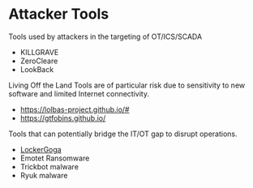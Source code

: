 # Attacker Tools

Tools used by attackers in the targeting of OT/ICS/SCADA
- KILLGRAVE
- ZeroCleare
- LookBack

Living Off the Land Tools are of particular risk due to sensitivity to new software and limited Internet connectivity.
- https://lolbas-project.github.io/#
- https://gtfobins.github.io/


Tools that can potentially bridge the IT/OT gap to disrupt operations.
- [LockerGoga](https://attack.mitre.org/software/S0372/)
- Emotet Ransomware
- Trickbot malware
- Ryuk malware



